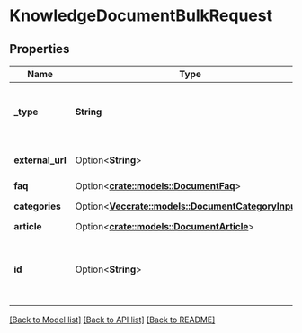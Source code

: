 # KnowledgeDocumentBulkRequest

## Properties

Name | Type | Description | Notes
------------ | ------------- | ------------- | -------------
**_type** | **String** | Document type according to assigned template | 
**external_url** | Option<**String**> | External Url to the document | [optional]
**faq** | Option<[**crate::models::DocumentFaq**](DocumentFaq.md)> |  | [optional]
**categories** | Option<[**Vec<crate::models::DocumentCategoryInput>**](DocumentCategoryInput.md)> | Document categories | [optional]
**article** | Option<[**crate::models::DocumentArticle**](DocumentArticle.md)> |  | [optional]
**id** | Option<**String**> | Identifier of document for update. Omit for create new Document. | [optional]

[[Back to Model list]](../README.md#documentation-for-models) [[Back to API list]](../README.md#documentation-for-api-endpoints) [[Back to README]](../README.md)


